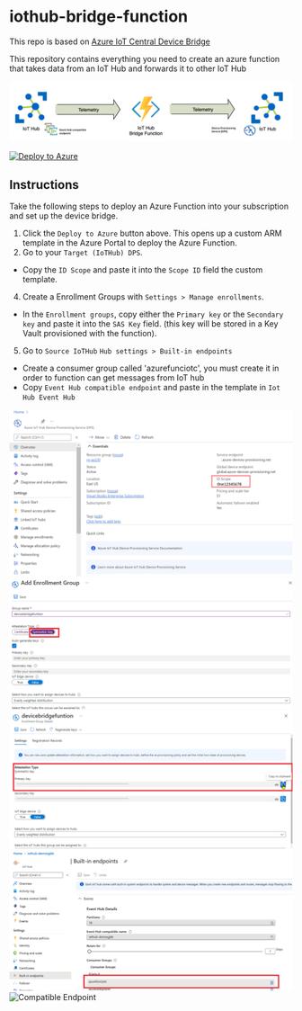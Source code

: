# iothub-bridge-function

This repo is based on [Azure IoT Central Device Bridge](https://github.com/Azure/iotc-device-bridge)

This repository contains everything you need to create an azure function that takes data from an IoT Hub and forwards it to other IoT Hub

![Architecture](assets/image1.png "Architecture")



[![Deploy to Azure](http://azuredeploy.net/deploybutton.png)](https://portal.azure.com/#create/Microsoft.Template/uri/https%3A%2F%2Fraw.githubusercontent.com%2FIOTD-Americas%2Fiothub-to-iothub%2Fmaster%2Fazuredeploy.json)


## Instructions
Take the following steps to deploy an Azure Function into your subscription and set up the device bridge.

1. Click the `Deploy to Azure` button above. This opens up a custom ARM template in the Azure Portal to deploy the Azure Function.
2. Go to your `Target (IoTHub) DPS`.
  - Copy the `ID Scope` and paste it into the `Scope ID` field the custom template. 
4. Create a Enrollment Groups with `Settings > Manage enrollments`.
  - In the `Enrollment groups`, copy either the `Primary key` or the `Secondary key` and paste it into the `SAS Key` field. (this key will be stored in a Key Vault
provisioned with the function).
5. Go to `Source IoTHub` `Hub settings > Built-in endpoints`
  - Create a consumer group called 'azurefunciotc', you must create it in order to function can get messages from IoT hub
  - Copy `Event Hub compatible endpoint` and paste in the template in `Iot Hub Event Hub`

  ![ID Scope](assets/IDScope.png "ID Scope")
  ![EnrollmentGroup](assets/EnrollmentGroup.png "EnrollmentGroup")
  ![SASKey](assets/SASKey.png "SASKey")
  ![Consumer Group](assets/ConsumeGroup.png "Consumer Group")
  ![Compatible Endpoint](assets/CompatibleEndpoint.png "Compatible Endpoint")
  
